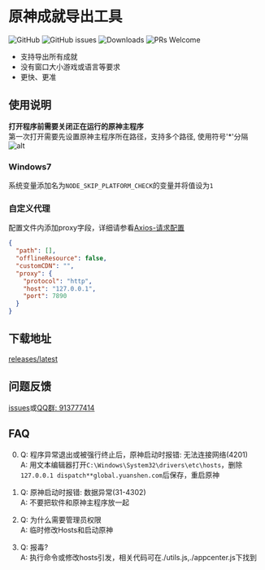 # 原神成就导出工具  

![GitHub](https://img.shields.io/github/license/HolographicHat/genshin-achievement-export?label=License&style=flat-square) ![GitHub issues](https://img.shields.io/github/issues/HolographicHat/genshin-achievement-export?label=Issues&style=flat-square) ![Downloads](https://img.shields.io/github/downloads/HolographicHat/genshin-achievement-export/total?color=brightgreen&label=Downloads&style=flat-square) ![PRs Welcome](https://img.shields.io/badge/PRs-welcome-brightgreen.svg?style=flat-square)

- 支持导出所有成就
- 没有窗口大小游戏或语言等要求
- 更快、更准

## 使用说明
**打开程序前需要关闭正在运行的原神主程序**  
第一次打开需要先设置原神主程序所在路径，支持多个路径, 使用符号'*'分隔
![alt](https://upload-bbs.mihoyo.com/upload/2022/03/22/165631158/a1bbf8d0604a29830c09822add53f749_8463600217231045373.png)   
### Windows7   
系统变量添加名为```NODE_SKIP_PLATFORM_CHECK```的变量并将值设为```1```   
### 自定义代理   
配置文件内添加proxy字段，详细请参看[Axios-请求配置](https://axios-http.com/zh/docs/req_config)
```json
{
  "path": [],
  "offlineResource": false,
  "customCDN": "",
  "proxy": {
    "protocol": "http",
    "host": "127.0.0.1",
    "port": 7890
  }
}
```

## 下载地址
[releases/latest](https://github.com/HolographicHat/genshin-achievement-export/releases/latest)

## 问题反馈
[issues](https://github.com/HolographicHat/genshin-achievement-export/issues)或[QQ群: 913777414](https://qm.qq.com/cgi-bin/qm/qr?k=9UGz-chQVTjZa4b82RA_A41vIcBVNpms&jump_from=webapi)

## FAQ
0. Q: 程序异常退出或被强行终止后，原神启动时报错: 无法连接网络(4201)   
   A: 用文本编辑器打开```C:\Windows\System32\drivers\etc\hosts```，删除```127.0.0.1 dispatch**global.yuanshen.com```后保存，重启原神   
   
1. Q: 原神启动时报错: 数据异常(31-4302)   
   A: 不要把软件和原神主程序放一起   
   
2. Q: 为什么需要管理员权限  
   A: 临时修改Hosts和启动原神  
   
3. Q: 报毒?   
   A: 执行命令或修改hosts引发，相关代码可在./utils.js,./appcenter.js下找到  

